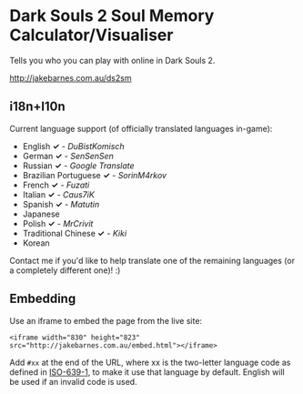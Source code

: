 Dark Souls 2 Soul Memory Calculator/Visualiser
===

Tells you who you can play with online in Dark Souls 2.

http://jakebarnes.com.au/ds2sm

i18n+l10n
---

Current language support (of officially translated languages in-game):

- English **✓** - *DuBistKomisch*
- German **✓** - *SenSenSen*
- Russian **✓** - *Google Translate*
- Brazilian Portuguese **✓** - *SorinM4rkov*
- French **✓** - *Fuzati*
- Italian **✓** - *Caus7iK*
- Spanish **✓** - *Matutin*
- Japanese
- Polish **✓** - *MrCrivit*
- Traditional Chinese **✓** - *Kiki*
- Korean

Contact me if you'd like to help translate one of the remaining languages (or a completely different one)! :)

Embedding
---

Use an iframe to embed the page from the live site:

`<iframe width="830" height="823" src="http://jakebarnes.com.au/embed.html"></iframe>`

Add `#xx` at the end of the URL, where xx is the two-letter language code as defined in [ISO-639-1](http://loc.gov/standards/iso639-2/php/code_list.php), to make it use that language by default. English will be used if an invalid code is used.

